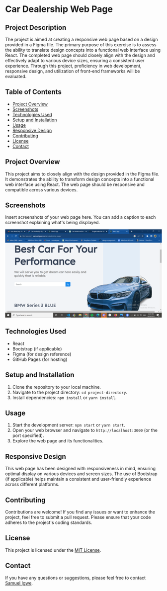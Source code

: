 # Car Dealership Web Page

## Project Description

The project is aimed at creating a responsive web page based on a design provided in a Figma file. The primary purpose of this exercise is to assess the ability to translate design concepts into a functional web interface using React. The completed web page should closely align with the design and effectively adapt to various device sizes, ensuring a consistent user experience. Through this project, proficiency in web development, responsive design, and utilization of front-end frameworks will be evaluated.

## Table of Contents

- [Project Overview](#project-overview)
- [Screenshots](#screenshots)
- [Technologies Used](#technologies-used)
- [Setup and Installation](#setup-and-installation)
- [Usage](#usage)
- [Responsive Design](#responsive-design)
- [Contributing](#contributing)
- [License](#license)
- [Contact](#contact)

## Project Overview

This project aims to closely align with the design provided in the Figma file. It demonstrates the ability to transform design concepts into a functional web interface using React. The web page should be responsive and compatible across various devices.

## Screenshots

Insert screenshots of your web page here. You can add a caption to each screenshot explaining what's being displayed.

![Screenshot 1](./src/images/readmePic.png)




## Technologies Used

- React
- Bootstrap (if applicable)
- Figma (for design reference)
- GitHub Pages (for hosting)

## Setup and Installation

1. Clone the repository to your local machine.
2. Navigate to the project directory: `cd project-directory`.
3. Install dependencies: `npm install` or `yarn install`.

## Usage

1. Start the development server: `npm start` or `yarn start`.
2. Open your web browser and navigate to `http://localhost:3000` (or the port specified).
3. Explore the web page and its functionalities.

## Responsive Design

This web page has been designed with responsiveness in mind, ensuring optimal display on various devices and screen sizes. The use of Bootstrap (if applicable) helps maintain a consistent and user-friendly experience across different platforms.

## Contributing

Contributions are welcome! If you find any issues or want to enhance the project, feel free to submit a pull request. Please ensure that your code adheres to the project's coding standards.

## License

This project is licensed under the [MIT License](LICENSE).

## Contact

If you have any questions or suggestions, please feel free to contact [Samuel Igwe](mailto:samueligwe63@gmail.com).
